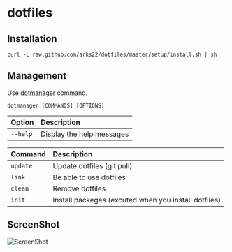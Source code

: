 # dotfiles

## Installation

```
curl -L raw.github.com/arks22/dotfiles/master/setup/install.sh | sh
```
## Management

Use [dotmanager](https://github.com/arks22/dotfiles/blob/master/commands/dot) command. 

```
dotmanager [COMMANDS] [OPTIONS]
```

|Option|Description|
|:------|:------|
|``--help``|Display the help messages|


|Command|Description|
|:------|:------|
|``update``|Update dotfiles (git pull)|
|``link``|Be able to use dotfiles|
|``clean``|Remove dotfiles|
|``init``|Install packeges (excuted when you install dotfiles) |


## ScreenShot

![ScreenShot](https://raw.githubusercontent.com/arks22/dotfiles/screen_shot/screen_shot.png)

